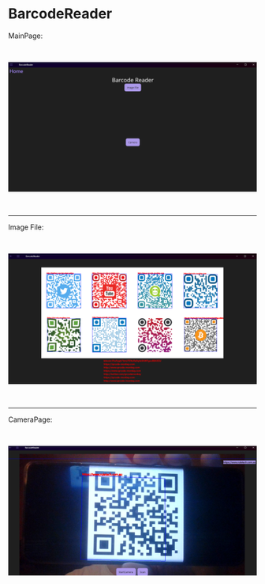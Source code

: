 # BarcodeReader
MainPage:

<br/>

![image](https://github.com/Red1an/BarcodeReader/blob/master/Resources/Images/%D0%A1%D0%BD%D0%B8%D0%BC%D0%BE%D0%BA%20%D1%8D%D0%BA%D1%80%D0%B0%D0%BD%D0%B0%202025-06-04%20005742.png)

<br/>

----

Image File:

<br/>

![image](https://github.com/Red1an/BarcodeReader/blob/master/Resources/Images/%D0%A1%D0%BD%D0%B8%D0%BC%D0%BE%D0%BA%20%D1%8D%D0%BA%D1%80%D0%B0%D0%BD%D0%B0%202025-06-04%20005732.png)

<br/>

----

CameraPage:

<br/>

![image](https://github.com/Red1an/BarcodeReader/blob/master/Resources/Images/%D0%A1%D0%BD%D0%B8%D0%BC%D0%BE%D0%BA%20%D1%8D%D0%BA%D1%80%D0%B0%D0%BD%D0%B0%202025-06-04%20011520.png)
